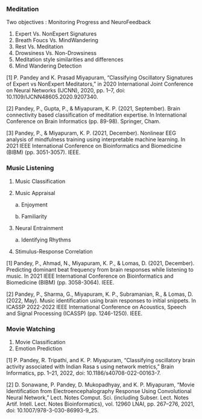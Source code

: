 <h3>Meditation</h3>

Two objectives : Monitoring Progress and NeuroFeedback

1. Expert Vs. NonExpert Signatures
2. Breath Foucs Vs. MindWandering
3. Rest Vs. Meditation
4. Drowsiness Vs. Non-Drowsiness
5. Meditation style similarities and differences
6. Mind Wandering Detection

 [1] P. Pandey and K. Prasad Miyapuram, “Classifying Oscillatory Signatures of Expert vs NonExpert Meditators,” in 2020 International Joint Conference on Neural Networks (IJCNN), 2020, pp. 1–7, doi: 10.1109/IJCNN48605.2020.9207340.
 
 [2] Pandey, P., Gupta, P., & Miyapuram, K. P. (2021, September). Brain connectivity based classification of meditation expertise. In International Conference on Brain Informatics (pp. 89-98). Springer, Cham.
 
 [3] Pandey, P., & Miyapuram, K. P. (2021, December). Nonlinear EEG analysis of mindfulness training using interpretable machine learning. In 2021 IEEE International Conference on Bioinformatics and Biomedicine (BIBM) (pp. 3051-3057). IEEE.

<h3>Music Listening</h3>

1. Music Classification
2. Music Appraisal

    a. Enjoyment
    
    b. Familiarity
3. Neural Entrainment

   a. Identifying Rhythms
   
4. Stimulus-Response Correlation

 [1] Pandey, P., Ahmad, N., Miyapuram, K. P., & Lomas, D. (2021, December). Predicting dominant beat frequency from brain responses while listening to music. In 2021 IEEE International Conference on Bioinformatics and Biomedicine (BIBM) (pp. 3058-3064). IEEE.
 
 [2] Pandey, P., Sharma, G., Miyapuram, K. P., Subramanian, R., & Lomas, D. (2022, May). Music identification using brain responses to initial snippets. In ICASSP 2022-2022 IEEE International Conference on Acoustics, Speech and Signal Processing (ICASSP) (pp. 1246-1250). IEEE.

<h3>Movie Watching</h3>

1. Movie Classification
2. Emotion Prediction

 [1] P. Pandey, R. Tripathi, and K. P. Miyapuram, “Classifying oscillatory brain activity associated with Indian Rasa s using network metrics,” Brain Informatics, pp. 1–21, 2022, doi: 10.1186/s40708-022-00163-7.
 
 [2] D. Sonawane, P. Pandey, D. Mukopadhyay, and K. P. Miyapuram, “Movie Identification from Electroencephalography Response Using Convolutional Neural Network,” Lect. Notes Comput. Sci. (including Subser. Lect. Notes Artif. Intell. Lect. Notes Bioinformatics), vol. 12960 LNAI, pp. 267–276, 2021, doi: 10.1007/978-3-030-86993-9_25.
